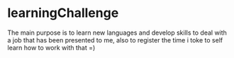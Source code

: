 # learningChallenge
The main purpose is to learn new languages and develop skills to deal with a job that has been presented to me, also to register the time i toke to self learn how to work with that =)
